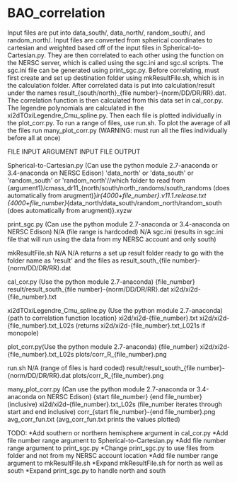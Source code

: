 # BAO_correlation

  Input files are put into data_south/, data_north/, random_south/, and random_north/. Input files are converted from spherical coordinates to cartesian and weighted based off of the input files in Spherical-to-Cartesian.py. They are then correlated to each other using the function on the NERSC server, which is called using the sgc.ini and sgc.sl scripts. The sgc.ini file can be generated using print_sgc.py. Before correlating, must first create and set up destination folder using mkResultFile.sh, which is in the calculation folder.
  After correlated data is put into calculation/result under the names result_{south/north}_{file number}-{norm/DD/DR/RR}.dat. The correlation function is then calculated from this data set in cal_cor.py. The legendre polynomials are calculated in the xi2dTOxiLegendre_Cmu_spline.py. Then each file is plotted individually in the plot_corr.py. To run a range of files, use run.sh. To plot the average of all the files run many_plot_corr.py (WARNING: must run all the files individually before all at once)


FILE
INPUT ARGUMENT
INPUT FILE
OUTPUT

Spherical-to-Cartesian.py (Can use the python module 2.7-anaconda or 3.4-anaconda on NERSC Edison)
'data_north' or 'data_south' or 'random_south' or 'random_north'//which folder to read from
{argument1}/cmass_dr11_{north/south/north_randoms/south_randoms (does automatically from arugment)}_ir{4000+file_number}.v11.1.release.txt
{4000+file_number}_{data_north/data_south/random_north/random_south (does automatically from arugment)}.xyzw 

print_sgc.py (Can use the python module 2.7-anaconda or 3.4-anaconda on NERSC Edison)
N/A (file range is hardcoded)
N/A
sgc.ini (results in sgc.ini file that will run using the data from my NERSC account and only south)

mkResultFile.sh
N/A
N/A
returns a set up result folder ready to go with the folder name as 'result' and the files as result_south_{file number}-{norm/DD/DR/RR}.dat

cal_cor.py (Use the python module 2.7-anaconda)
{file_number}
result/result_south_{file number}-{norm/DD/DR/RR}.dat
xi2d/xi2d-{file_number}.txt

xi2dTOxiLegendre_Cmu_spline.py (Use the python module 2.7-anaconda)
{path to correlation function location}
xi2d/xi2d-{file_number}.txt
xi2d/xi2d-{file_number}.txt_L02s (returns xi2d/xi2d-{file_number}.txt_L021s if monopole)

plot_corr.py(Use the python module 2.7-anaconda)
{file_number}
xi2d/xi2d-{file_number}.txt_L02s
plots/corr_R_{file_number}.png

run.sh
N/A (range of files is hard coded)
result/result_south_{file number}-{norm/DD/DR/RR}.dat
plots/corr_R_{file_number}.png

many_plot_corr.py (Can use the python module 2.7-anaconda or 3.4-anaconda on NERSC Edison)
{start file_number} {end file_number} (inclusive)
xi2d/xi2d-{file_number}.txt_L02s (file_number iterates through start and end inclusive)
corr_{start file_number}-{end file_number}.png avg_corr_fun.txt (avg_corr_fun.txt prints the values plotted)

  
TODO:
  *Add southern or northern hemisphere argument in cal_cor.py
  *Add file number range argument to Spherical-to-Cartesian.py
  *Add file number range argument to print_sgc.py
  *Change print_sgc.py to use files from folder and not from my NERSC account location
  *Add file number range argument to mkResultFile.sh
  *Expand mkResultFile.sh for north as well as south
  *Expand print_sgc.py to handle north and south
